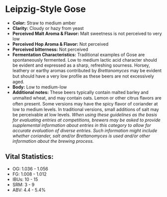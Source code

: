 # Leipzig-Style Gose

- **Color:** Straw to medium amber
- **Clarity:** Cloudy or hazy from yeast
- **Perceived Malt Aroma & Flavor:** Malt sweetness is not perceived to very low
- **Perceived Hop Aroma & Flavor:** Not perceived
- **Perceived bitterness:** Not perceived
- **Fermentation Characteristics:** Traditional examples of Gose are spontaneously fermented. Low to medium lactic acid character should be evident and expressed as a sharp, refreshing sourness. Horsey, leathery or earthy aromas contributed by _Brettanomyces_ may be evident but should have a very low proﬁle as these beers are not excessively aged.
- **Body:** Low to medium-low
- **Additional notes:** These beers typically contain malted barley and unmalted wheat, and may contain oats. Lemon or other citrus ﬂavors are often present. Some versions may have the spicy ﬂavor of coriander at low to medium levels. In traditional versions, small additions of salt may be perceivable at low levels. _When using these guidelines as the basis for evaluating entries at competitions, brewers may be asked to provide supplemental information about entries in this category to allow for accurate evaluation of diverse entries. Such information might include whether coriander, salt and/or Brettanomyces is used and/or other information about the brewing process._

## Vital Statistics:

- OG: 1.036 - 1.056
- FG: 1.008 - 1.012
- IBUs: 10 - 15
- SRM: 3 - 9
- ABV: 4.4 - 5.4% 
